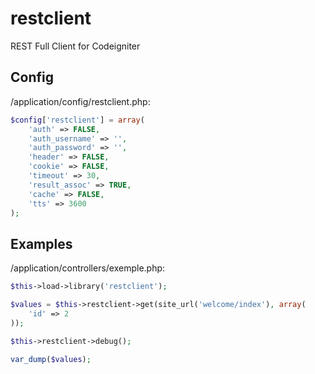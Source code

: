 # restclient
REST Full Client for Codeigniter

## Config
/application/config/restclient.php:
```php
$config['restclient'] = array(
    'auth' => FALSE,
    'auth_username' => '',
    'auth_password' => '',
    'header' => FALSE,
    'cookie' => FALSE,
    'timeout' => 30,
    'result_assoc' => TRUE,
    'cache' => FALSE,
    'tts' => 3600
);
```

## Examples
/application/controllers/exemple.php:
```php
$this->load->library('restclient');

$values = $this->restclient->get(site_url('welcome/index'), array(
    'id' => 2
));

$this->restclient->debug();

var_dump($values);
```